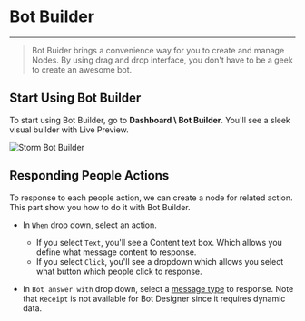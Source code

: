 # Bot Builder
***

> Bot Buider brings a convenience way for you to create and manage Nodes. By using drag and drop interface, you don't have to be a geek to create an awesome bot.

## Start Using Bot Builder
To start using Bot Builder, go to **Dashboard \ Bot Builder**. You'll see a sleek visual builder with Live Preview.

![Storm Bot Builder](/images/storm-bot-builder.png)

## Responding People Actions

To response to each people action, we can create a node for related action. This part show you how to do it with Bot Builder.

- In `When` drop down, select an action.
    - If you select `Text`, you'll see a Content text box. Which allows you define what message content to response.
    - If you select `Click`, you'll see a dropdown which allows you select what button which people click to response.
    
- In `Bot answer with` drop down, select a [message type](message-types) to response. Note that `Receipt` is not available for Bot Designer since it requires dynamic data.